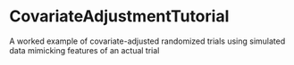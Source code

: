 # CovariateAdjustmentTutorial
A worked example of covariate-adjusted randomized trials using simulated data mimicking features of an actual trial
